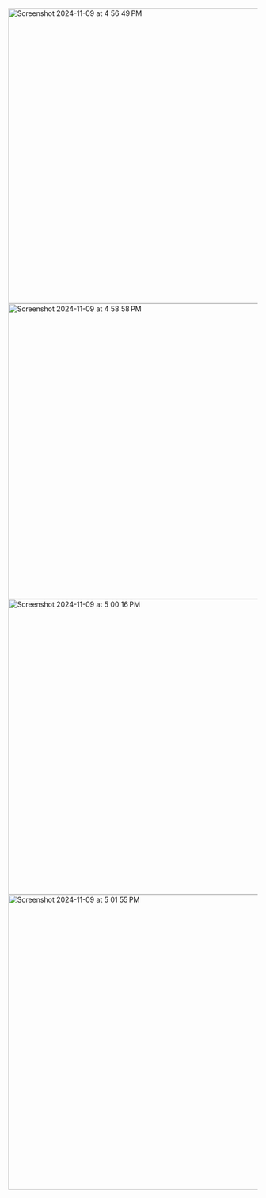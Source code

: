 <img width="597" alt="Screenshot 2024-11-09 at 4 56 49 PM" src="https://github.com/user-attachments/assets/b6d3b7f3-a32d-4523-bb47-c28df456d51b">

<img width="597" alt="Screenshot 2024-11-09 at 4 58 58 PM" src="https://github.com/user-attachments/assets/809d15cc-bfd6-494f-bb90-dd4d80d420e3">

<img width="597" alt="Screenshot 2024-11-09 at 5 00 16 PM" src="https://github.com/user-attachments/assets/ff689111-0279-43d0-a254-241a54132f2a">

<img width="597" alt="Screenshot 2024-11-09 at 5 01 55 PM" src="https://github.com/user-attachments/assets/66e55590-1c84-46db-b5b9-d7a18390d26c">




